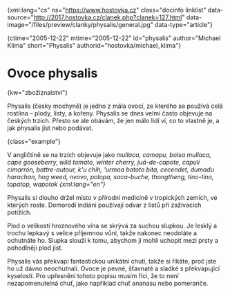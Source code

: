 
{xml:lang="cs" ns="https://www.hostovka.cz" class="docinfo linklist" data-source="http://2017.hostovka.cz/clanek.php?clanek=127.html" data-image="/files/preview/clanky/physalis/general.jpg" data-type="article"}

{ctime="2005-12-22" mtime="2005-12-22" id="physalis" author="Michael Klíma" short="Physalis" authorid="hostovka/michael_klima"}

# Ovoce physalis

<!-- generated attribute kw by user_udpatekw.sh on 2020-04-21, do not edit -->

{kw="zbožíznalství"}

Physalis (česky mochyně) je jedno z mála ovocí, ze kterého se používá celá rostlina – plody, listy, a kořeny. Physalis se dnes velmi často objevuje na českých trzích. Přesto se ale obávám, že jen málo lidí ví, co to vlastně je, a jak physalis jíst nebo podávat.

{class="example"}

V angličtině se na trzích objevuje jako _mullaca, camapu, bolsa mullaca, cape gooseberry, wild tomato, winter cherry, juá-de-capote, capulí cimarrón, battre-autour, k'u chih, 'urmoa batoto bita, cecendet, dumadu harachan, hog weed, nvovo, polopa, saca-buche, thongtheng, tino-tino, topatop, wapotok {xml:lang="en"}_

Physalis si dlouho držel místo v přírodní medicíně v tropických zemích, ve kterých roste. Domorodí indiáni používají odvar z listů při zažívacích potížích.

Plod o velikosti hroznového vína se skrývá za suchou slupkou. Je lesklý a trochu lepkavý s velice příjemnou vůní, takže nakonec neodoláte a ochutnáte ho. Slupka slouží k tomu, abychom ji mohli uchopit mezi prsty a pohodlněji plod jíst.

Physalis vás překvapí fantastickou unikátní chutí, takže si říkáte, proč jste ho už dávno neochutnali. Ovoce je pevné, šťavnaté a sladké s překvapující kyselostí. Pro upřesnění tohoto popisu musím říci, že to není nezapomenutelná chuť, jako například chuť ananasu nebo pomeranče.

